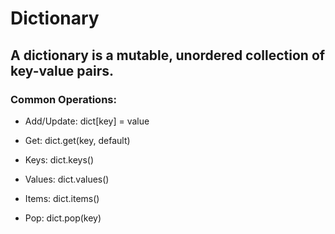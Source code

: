 # Dictionary

## A dictionary is a mutable, unordered collection of key-value pairs.

### Common Operations:

- Add/Update: dict[key] = value

- Get: dict.get(key, default)

- Keys: dict.keys()

- Values: dict.values()

- Items: dict.items()

- Pop: dict.pop(key)
